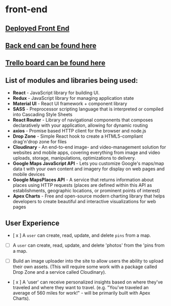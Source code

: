 # front-end
## [Deployed Front End](https://travel-far-and-wide.netlify.app//)
## [Back end can be found here](https://github.com/Travel-Far-And-Wide/back-end/)
## [Trello board can be found here](https://trello.com/b/H4NUIEcx/travel-far-and-wide)
## List of modules and libraries being used: 
- __React__ - JavaScript library for building UI.
- __Redux__ - JavaScript library for managing application state
- __Material UI__ - React UI framework + component library
- __SASS__ - Preprocessor scripting language that is interpreted or compiled into Cascading Style Sheets
- __React Router__ - Library of navigational components that composes declaratively with your application, allowing for dynamic routing
- __axios__ - Promise based HTTP client for the browser and node.js
- __Drop Zone__ - Simple React hook to create a HTML5-compliant drag'n'drop zone for files
- __Cloudinary__ - An end-to-end image- and video-management solution for websites and mobile apps, covering everything from image and video uploads, storage, manipulations, optimizations to delivery.
- __Google Maps JavaScript API__ - Lets you customize Google's maps/map data t with your own content and imagery for display on web pages and mobile devices
- __Google MapsPlaces API__ - A service that returns information about places using HTTP requests (places are defined within this API as establishments, geographic locations, or prominent points of interest) 
- __Apex Charts__ - Free and open-source modern charting library that helps developers to create beautiful and interactive visualizations for web pages

## User Experience

- [ x ] A `user` can create, read, update, and delete `pins` from a map.

- [  ] A `user` can create, read, update, and delete 'photos' from the 'pins from a map.

- [  ] Build an image uploader into the site to allow users the ability to upload their own assets. (This will require some work with a package called Drop Zone and a service called Cloudinary).

- [ x ] A 'user' can receive personalized insights based on where they've traveled and where they want to travel. (e.g. "You've traveled an average of 560 miles for work!" - will be primarily built with Apex Charts).
